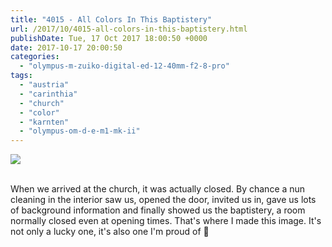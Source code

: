 ```yaml
---
title: "4015 - All Colors In This Baptistery"
url: /2017/10/4015-all-colors-in-this-baptistery.html
publishDate: Tue, 17 Oct 2017 18:00:50 +0000
date: 2017-10-17 20:00:50
categories: 
  - "olympus-m-zuiko-digital-ed-12-40mm-f2-8-pro"
tags: 
  - "austria"
  - "carinthia"
  - "church"
  - "color"
  - "karnten"
  - "olympus-om-d-e-m1-mk-ii"
---
```

<div class="container">
<div class="center"><a target="_blank" href="https://d25zfm9zpd7gm5.cloudfront.net/1200x1200/2017/20170408_134308_lr.jpg"><img class="webfeedsFeaturedVisual" src="https://d25zfm9zpd7gm5.cloudfront.net/0600x0600/2017/20170408_134308_lr.jpg" /></a></div>
</div>
<br />

When we arrived at the church, it was actually closed. By chance a nun cleaning in the interior saw us, opened the door, invited us in, gave us lots of background information and finally showed us the baptistery, a room normally closed even at opening times. That's where I made this image. It's not only a lucky one, it's also one I'm proud of 🙂
